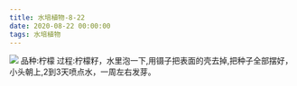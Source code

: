 ```yaml
---
title: 水培植物-8-22
date: 2020-08-22 00:00:00
tags: 水培植物
---
```

![](1.jpg)
品种:柠檬
过程:柠檬籽，水里泡一下,用镊子把表面的壳去掉,把种子全部摆好，小头朝上,2到3天喷点水，一周左右发芽。